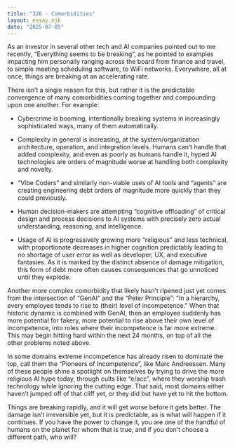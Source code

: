 ```yaml
---
title: "326 - Comorbidities"
layout: essay.njk
date: "2025-07-05"
---
```


As an investor in several other tech and AI companies pointed out to me recently, “Everything seems to be breaking”, as he pointed to examples impacting him personally ranging across the board from finance and travel, to simple meeting scheduling software, to WiFi networks. Everywhere, all at once, things are breaking at an accelerating rate.

There isn’t a single reason for this, but rather it is the predictable convergence of many comorbidities coming together and compounding upon one another. For example:

- Cybercrime is booming, intentionally breaking systems in increasingly sophisticated ways, many of them automatically.

- Complexity in general is increasing, at the system/organization architecture, operation, and integration levels. Humans can’t handle that added complexity, and even as poorly as humans handle it, hyped AI technologies are orders of magnitude worse at handling both complexity and novelty.

- “Vibe Coders” and similarly non-viable uses of AI tools and “agents” are creating engineering debt orders of magnitude more quickly than they could previously.

- Human decision-makers are attempting “cognitive offloading” of critical design and process decisions to AI systems with precisely zero actual understanding, reasoning, and intelligence.

- Usage of AI is progressively growing more “religious” and less technical, with proportionate decreases in higher cognition predictably leading to no shortage of user error as well as developer, UX, and executive fantasies. As it is marked by the distinct absence of damage mitigation, this form of debt more often causes consequences that go unnoticed until they explode.

Another more complex comorbidity that likely hasn’t ripened just yet comes from the intersection of “GenAI” and the “Peter Principle”: "In a hierarchy, every employee tends to rise to (their) level of incompetence." When that historic dynamic is combined with GenAI, then an employee suddenly has more potential for fakery, more potential to rise above their own level of incompetence, into roles where their incompetence is far more extreme. This may begin hitting hard within the next 24 months, on top of all the other problems noted above.

In some domains extreme incompetence has already risen to dominate the top, call them the “Pioneers of Incompetence”, like Marc Andreessen. Many of these people shine a spotlight on themselves by trying to drive the more religious AI hype today, through cults like “e/acc”, where they worship trash technology while ignoring the cutting edge. That said, most domains either haven’t jumped off of that cliff yet, or they did but have yet to hit the bottom.

Things are breaking rapidly, and it will get worse before it gets better. The damage isn’t irreversible yet, but it is predictable, as is what will happen if it continues. If you have the power to change it, you are one of the handful of humans on the planet for whom that is true, and if you don’t choose a different path, who will?